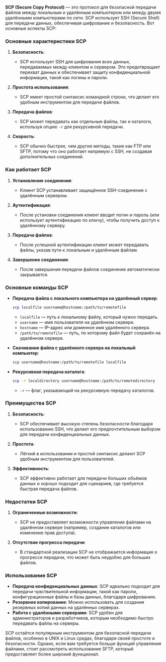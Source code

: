 **SCP (Secure Copy Protocol)** — это протокол для безопасной передачи файлов между локальным и удалённым компьютером или между двумя удалёнными компьютерами по сети. SCP использует SSH (Secure Shell) для передачи данных, обеспечивая шифрование и безопасность. Вот основные аспекты SCP:

### Основные характеристики SCP

1. **Безопасность**:
   - SCP использует SSH для шифрования всех данных, передаваемых между клиентом и сервером. Это предотвращает перехват данных и обеспечивает защиту конфиденциальной информации, такой как логины и пароли.

2. **Простота использования**:
   - SCP имеет простой синтаксис командной строки, что делает его удобным инструментом для передачи файлов.

3. **Передача файлов**:
   - SCP может передавать как отдельные файлы, так и каталоги, используя опцию `-r` для рекурсивной передачи.

4. **Скорость**:
   - SCP обычно быстрее, чем другие методы, такие как FTP или SFTP, потому что оно работает напрямую с SSH, не создавая дополнительных соединений.

### Как работает SCP

1. **Установление соединения**:
   - Клиент SCP устанавливает защищённое SSH-соединение с удалённым сервером.

2. **Аутентификация**:
   - После установки соединения клиент вводит логин и пароль (или использует аутентификацию по ключу), чтобы получить доступ к удалённому серверу.

3. **Передача файлов**:
   - После успешной аутентификации клиент может передавать файлы, указав пути к локальным и удалённым файлам.

4. **Завершение соединения**:
   - После завершения передачи файлов соединение автоматически закрывается.

### Основные команды SCP

- **Передача файла с локального компьютера на удалённый сервер**:
  ```bash
  scp localfile username@hostname:/path/to/remotefile
  ```
  - `localfile` — путь к локальному файлу, который нужно передать.
  - `username` — имя пользователя на удалённом сервере.
  - `hostname` — IP-адрес или доменное имя удалённого сервера.
  - `/path/to/remotefile` — путь, по которому файл будет сохранён на удалённом сервере.

- **Скачивание файла с удалённого сервера на локальный компьютер**:
  ```bash
  scp username@hostname:/path/to/remotefile localfile
  ```

- **Рекурсивная передача каталога**:
  ```bash
  scp -r localdirectory username@hostname:/path/to/remotedirectory
  ```
  - `-r` — флаг, указывающий на рекурсивную передачу каталогов.

### Преимущества SCP

1. **Безопасность**:
   - SCP обеспечивает высокую степень безопасности благодаря использованию SSH, что делает его предпочтительным выбором для передачи конфиденциальных данных.

2. **Простота**:
   - Лёгкий в использовании и простой синтаксис делают SCP удобным инструментом для пользователей.

3. **Эффективность**:
   - SCP эффективно работает для передачи больших объёмов данных и хорошо подходит для сценариев, где требуется быстрая передача файлов.

### Недостатки SCP

1. **Ограниченные возможности**:
   - SCP не предоставляет возможности управления файлами на удалённом сервере (например, создание каталогов или изменение прав доступа).

2. **Отсутствие прогресса передачи**:
   - В стандартной реализации SCP не отображается информация о прогрессе передачи, что может быть неудобно для больших файлов.

### Использование SCP

- **Передача конфиденциальных данных**: SCP идеально подходит для передачи чувствительной информации, такой как пароли, конфигурационные файлы и базы данных, благодаря шифрованию.
- **Резервное копирование**: Можно использовать для создания резервных копий данных на удалённых серверах.
- **Работа с удалёнными серверами**: SCP удобен для администраторов и разработчиков, которым необходимо быстро передавать файлы на серверы.

SCP остаётся популярным инструментом для безопасной передачи файлов, особенно в UNIX и Linux средах, благодаря своей простоте и безопасности. Однако, если вам требуется больше функций управления файлами, стоит рассмотреть использование SFTP, который предоставляет более широкий функционал.